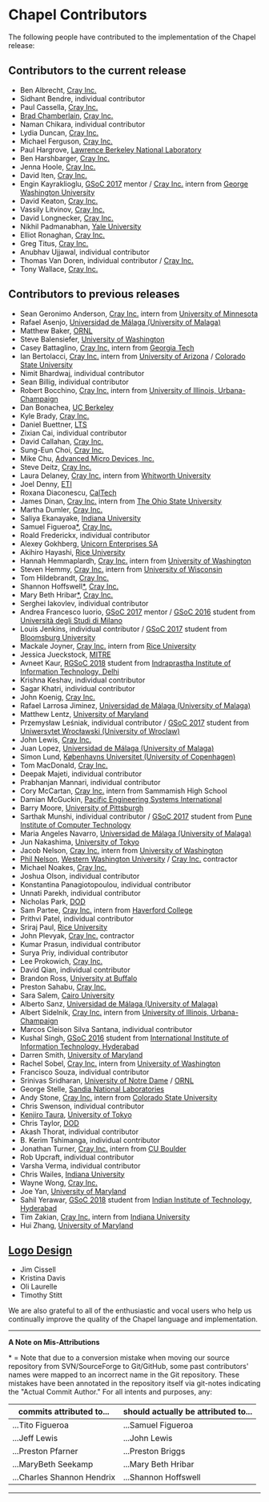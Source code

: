 Chapel Contributors
===================

The following people have contributed to the implementation of the
Chapel release:

Contributors to the current release
-----------------------------------
* Ben Albrecht, [Cray Inc.]
* Sidhant Bendre, individual contributor
* Paul Cassella, [Cray Inc.]
* [Brad Chamberlain], [Cray Inc.]
* Naman Chikara, individual contributor
* Lydia Duncan, [Cray Inc.]
* Michael Ferguson, [Cray Inc.]
* Paul Hargrove, [Lawrence Berkeley National Laboratory]
* Ben Harshbarger, [Cray Inc.]
* Jenna Hoole, [Cray Inc.]
* David Iten, [Cray Inc.]
* Engin Kayraklioglu, [GSoC 2017] mentor / [Cray Inc.] intern from [George Washington University]
* David Keaton, [Cray Inc.]
* Vassily Litvinov, [Cray Inc.]
* David Longnecker, [Cray Inc.]
* Nikhil Padmanabhan, [Yale University]
* Elliot Ronaghan, [Cray Inc.]
* Greg Titus, [Cray Inc.]
* Anubhav Ujjawal, individual contributor
* Thomas Van Doren, individual contributor / [Cray Inc.]
* Tony Wallace, [Cray Inc.]

Contributors to previous releases
---------------------------------
* Sean Geronimo Anderson, [Cray Inc.] intern from [University of Minnesota]
* Rafael Asenjo, [Universidad de Málaga (University of Malaga)]
* Matthew Baker, [ORNL]
* Steve Balensiefer, [University of Washington]
* Casey Battaglino, [Cray Inc.] intern from [Georgia Tech]
* Ian Bertolacci, [Cray Inc.] intern from [University of Arizona] / [Colorado State University]
* Nimit Bhardwaj, individual contributor
* Sean Billig, individual contributor
* Robert Bocchino, [Cray Inc.] intern from [University of Illinois, Urbana-Champaign]
* Dan Bonachea, [UC Berkeley]
* Kyle Brady, [Cray Inc.]
* Daniel Buettner, [LTS]
* Zixian Cai, individual contributor
* David Callahan, [Cray Inc.]
* Sung-Eun Choi, [Cray Inc.]
* Mike Chu, [Advanced Micro Devices, Inc.]
* Steve Deitz, [Cray Inc.]
* Laura Delaney, [Cray Inc.] intern from [Whitworth University]
* Joel Denny, [ETI]
* Roxana Diaconescu, [CalTech]
* James Dinan, [Cray Inc.] intern from [The Ohio State University]
* Martha Dumler, [Cray Inc.]
* Saliya Ekanayake, [Indiana University]
* Samuel Figueroa[*](#footnote), [Cray Inc.]
* Roald Frederickx, individual contributor
* Alexey Gokhberg, [Unicorn Enterprises SA]
* Akihiro Hayashi, [Rice University]
* Hannah Hemmaplardh, [Cray Inc.] intern from [University of Washington]
* Steven Hemmy, [Cray Inc.] intern from [University of Wisconsin]
* Tom Hildebrandt, [Cray Inc.]
* Shannon Hoffswell[*](#footnote), [Cray Inc.]
* Mary Beth Hribar[*](#footnote), [Cray Inc.]
* Serghei Iakovlev, individual contributor
* Andrea Francesco Iuorio, [GSoC 2017] mentor / [GSoC 2016] student from [Università degli Studi di Milano]
* Louis Jenkins, individual contributor / [GSoC 2017] student from [Bloomsburg University]
* Mackale Joyner, [Cray Inc.] intern from [Rice University]
* Jessica Jueckstock, [MITRE]
* Avneet Kaur, [RGSoC 2018] student from [Indraprastha Institute of Information Technology, Delhi]
* Krishna Keshav, individual contributor
* Sagar Khatri, individual contributor
* John Koenig, [Cray Inc.]
* Rafael Larrosa Jiminez, [Universidad de Málaga (University of Malaga)]
* Matthew Lentz, [University of Maryland]
* Przemysław Leśniak, individual contributor / [GSoC 2017] student from [Uniwersytet Wrocławski (University of Wroclaw)]
* John Lewis, [Cray Inc.]
* Juan Lopez, [Universidad de Málaga (University of Malaga)]
* Simon Lund, [Københavns Universitet (University of Copenhagen)]
* Tom MacDonald, [Cray Inc.]
* Deepak Majeti, individual contributor
* Prabhanjan Mannari, individual contributor
* Cory McCartan, [Cray Inc.] intern from Sammamish High School
* Damian McGuckin, [Pacific Engineering Systems International]
* Barry Moore, [University of Pittsburgh]
* Sarthak Munshi, individual contributor / [GSoC 2017] student from [Pune Institute of Computer Technology]
* Maria Angeles Navarro, [Universidad de Málaga (University of Malaga)]
* Jun Nakashima, [University of Tokyo]
* Jacob Nelson, [Cray Inc.] intern from [University of Washington]
* [Phil Nelson], [Western Washington University] / [Cray Inc.] contractor
* Michael Noakes, [Cray Inc.]
* Joshua Olson, individual contributor
* Konstantina Panagiotopoulou, individual contributor
* Unnati Parekh, individual contributor
* Nicholas Park, [DOD]
* Sam Partee, [Cray Inc.] intern from [Haverford College]
* Prithvi Patel, individual contributor
* Sriraj Paul, [Rice University]
* John Plevyak, [Cray Inc.] contractor
* Kumar Prasun, individual contributor
* Surya Priy, individual contributor
* Lee Prokowich, [Cray Inc.]
* David Qian, individual contributor
* Brandon Ross, [University at Buffalo]
* Preston Sahabu, [Cray Inc.]
* Sara Salem, [Cairo University]
* Alberto Sanz, [Universidad de Málaga (University of Malaga)]
* Albert Sidelnik, [Cray Inc.] intern from [University of Illinois, Urbana-Champaign]
* Marcos Cleison Silva Santana, individual contributor
* Kushal Singh, [GSoC 2016] student from [International Institute of Information Technology, Hyderabad]
* Darren Smith, [University of Maryland]
* Rachel Sobel, [Cray Inc.] intern from [University of Washington]
* Francisco Souza, individual contributor
* Srinivas Sridharan, [University of Notre Dame] / [ORNL]
* George Stelle, [Sandia National Laboratories]
* Andy Stone, [Cray Inc.] intern from [Colorado State University]
* Chris Swenson, individual contributor
* [Kenjiro Taura], [University of Tokyo]
* Chris Taylor, [DOD]
* Akash Thorat, individual contributor
* B. Kerim Tshimanga, individual contributor
* Jonathan Turner, [Cray Inc.] intern from [CU Boulder]
* Rob Upcraft, individual contributor
* Varsha Verma, individual contributor
* Chris Wailes, [Indiana University]
* Wayne Wong, [Cray Inc.]
* Joe Yan, [University of Maryland]
* Sahil Yerawar, [GSoC 2018] student from [Indian Institute of Technology, Hyderabad]
* Tim Zakian, [Cray Inc.] intern from [Indiana University]
* Hui Zhang, [University of Maryland]

[Logo Design](https://chapel-lang.org/logo.html)
------------------------------------------------
* Jim Cissell
* Kristina Davis
* Oli Laurelle
* Timothy Stitt


We are also grateful to all of the enthusiastic and vocal users who
help us continually improve the quality of the Chapel language and
implementation.




---

**A Note on Mis-Attributions**
<a name="footnote"></a>

\* = Note that due to a conversion mistake when moving our source
    repository from SVN/SourceForge to Git/GitHub, some past
    contributors' names were mapped to an incorrect name in the Git
    repository.  These mistakes have been annotated in the repository
    itself via git-notes indicating the "Actual Commit Author."  For all
    intents and purposes, any:

| commits attributed to...   | should actually be attributed to... |
| -------------------------- | ----------------------------------- |
| ...Tito Figueroa           | ...Samuel Figueroa                  |
| ...Jeff Lewis              | ...John Lewis                       |
| ...Preston Pfarner         | ...Preston Briggs                   |
| ...MaryBeth Seekamp        | ...Mary Beth Hribar                 |
| ...Charles Shannon Hendrix | ...Shannon Hoffswell                |


---

[Advanced Micro Devices, Inc.]: http://www.amd.com/
[Bloomsburg University]: https://www.bloomu.edu/computer-science
[Cairo University]: http://cu.edu.eg/Home
[CalTech]: http://www.cms.caltech.edu/
[Colorado State University]: https://compsci.colostate.edu/
[Cray Inc.]: http://www.cray.com
[CU Boulder]: http://www.colorado.edu/cs/
[DOD]: http://www.defense.gov/
[ETI]: http://www.etinternational.com/
[George Washington University]: https://www.gwu.edu/
[Georgia Tech]: http://www.cc.gatech.edu/
[GSoC 2016]: https://summerofcode.withgoogle.com/organizations/6608321708556288/
[GSoC 2017]: https://summerofcode.withgoogle.com/organizations/6472441615351808/
[GSoC 2018]: https://summerofcode.withgoogle.com/organizations/4743716460298240/
[Haverford College]: https://www.haverford.edu/
[Indian Institute of Technology, Hyderabad]: https://www.iith.ac.in/
[Indiana University]: http://www.cs.indiana.edu/
[Indraprastha Institute of Information Technology, Delhi]: https://iiitd.ac.in/
[International Institute of Information Technology, Hyderabad]: https://www.iiit.ac.in/
[Københavns Universitet (University of Copenhagen)]: http://diku.dk/english/
[Lawrence Berkeley National Laboratory]: http://crd.lbl.gov/
[LTS]: https://www.ltsnet.net/
[MITRE]: http://www.mitre.org/
[The Ohio State University]: https://cse.osu.edu/
[ORNL]: https://www.ornl.gov/
[Pacific Engineering Systems International]: http://www.esi.com.au/
[Pune Institute of Computer Technology]: https://pict.edu/
[RGSoC 2018]: https://railsgirlssummerofcode.org/blog/2018-05-18-rgsoc-2018-teams-part2
[Rice University]: http://www.cs.rice.edu/
[Sandia National Laboratories]: http://www.sandia.gov/
[Unicorn Enterprises SA]: http://www.unicorn-enterprises.com/
[University of Arizona]: https://www.cs.arizona.edu/
[University at Buffalo]: https://www.cse.buffalo.edu/
[UC Berkeley]: http://www.cs.berkeley.edu/
[University of Illinois, Urbana-Champaign]: https://cs.illinois.edu/
[Universidad de Málaga (University of Malaga)]: http://www.ac.uma.es/index-e.html
[University of Maryland]: https://www.cs.umd.edu/
[University of Minnesota]: https://www.cs.umn.edu/
[University of Notre Dame]: http://cse.nd.edu/
[University of Pittsburgh]: http://www.pitt.edu/
[Università degli Studi di Milano]: http://www.unimi.it/ENG/
[University of Tokyo]: http://www.i.u-tokyo.ac.jp/index_e.shtml
[University of Washington]: http://cs.washington.edu/
[University of Wisconsin]: http://www.cs.wisc.edu/
[Uniwersytet Wrocławski (University of Wroclaw)]: http://pwr.edu.pl/en/
[Western Washington University]: https://cse.wwu.edu/computer-science
[Whitworth University]: http://www.whitworth.edu/cms/
[Yale University]: http://physics.yale.edu/

[Brad Chamberlain]: http://homes.cs.washington.edu/~bradc/
[Phil Nelson]: http://facultyweb.cs.wwu.edu/~phil/
[Kenjiro Taura]: http://www.eidos.ic.i.u-tokyo.ac.jp/~tau/

